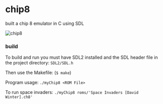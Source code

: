 # chip8
built a chip 8 emulator in C using SDL

![chip8](https://r3zz.io/images/space-invaders.png)

### build 
To build and run you must have SDL2 installed and the SDL header file in the project directory: `SDL2/SDL.h`

Then use the Makefile: (`$ make`) 

Program usage: `./myChip8 <ROM File>`

To run space invaders: `./myChip8 roms/'Space Invaders [David Winter].ch8'`
